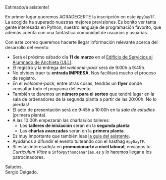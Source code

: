 Estimado/a asistente!

En primer lugar queremos AGRADECERTE la inscripción en este `#pyDayTF`. La acogida ha superado nuestras mejores previsiones. Es bonito ver tanta gente interesada en Python, nuestro lenguaje de programación favorito, que además cuenta con una fantástica comunidad de usuarios y usuarias.

Con este correo queremos hacerte llegar información relevante acerca del desarrollo del evento:

- Será el próximo sábado día **11 de marzo** en el [Edificio de Servicios al Alumnado de Anchieta (ULL)](http://pythoncanarias.es/pyday/mapa/).
- El registro y la entrega del *welcome-pack* será de 9:00h a 9:45h.
- No olvides traer tu **entrada IMPRESA**. Nos facilitará mucho el proceso de registro.
- En el *welcome-pack*, entre otras cosas, tendrás un **flyer** donde consultar todo el programa del evento.
- También te daremos un **número para el sorteo** que tendrá lugar en la sala de ordenadores de la segunda planta a partir de las 20:00h. No lo pierdas!
- El acto de presentación será de 9:45h a 10:00h en la *sala de estudios* (primera planta).
- A las 10:00h empezarán las charlas/los talleres:
    - Los **talleres de iniciación** serán en la **segunda planta**
    - Las **charlas avanzadas** serán en la **primera planta**.
- Es muy importante que también leas [la guía del asistente](http://pythoncanarias.es/pyday/guia_asistente/).
- Ayúdanos a difundir el evento tuiteando con el hasthag `#pyDayTF`.
- Si estás interesado/a en **promocionarte a nivel laboral**, envíanos tu *Currículum Vitae* a `info@pythoncanarias.es` y lo haremos llegar a los patrocinadores.

Saludos,  
Sergio Delgado.

